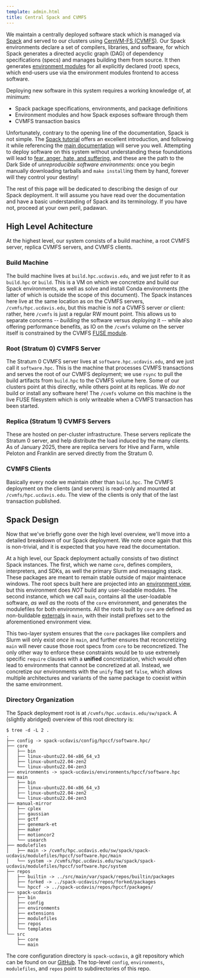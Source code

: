 ```yaml
---
template: admin.html
title: Central Spack and CVMFS
---
```


We maintain a centrally deployed software stack which is managed via [Spack](https://spack.readthedocs.io/en/latest/) and served to our clusters using [CernVM-FS (CVMFS)](https://cvmfs.readthedocs.io/en/stable/).
Our Spack environments declare a set of compilers, libraries, and software, for which Spack generates a directed acyclic graph (DAG) of dependency specifications (specs) and manages building them from source.
It then generates [environment modules](https://modules.readthedocs.io/en/latest/) for all explicitly declared (root) specs, which end-users use via the environment modules frontend to access software.

Deploying new software in this system requires a working knowledge of, at minimum:

- Spack package specifications, environments, and package definitions
- Environment modules and how Spack exposes software through them
- CVMFS transaction basics

Unfortunately, contrary to the opening line of the documentation, Spack is not simple.
The [Spack tutorial](https://spack-tutorial.readthedocs.io/en/latest/) offers an excellent introduction, and following it while referencing the [main documentation](https://spack.readthedocs.io/en/latest/) will serve you well.
Attempting to deploy software on this system without understanding these foundations will lead to [fear, anger, hate, and suffering](https://www.youtube.com/watch?v=kFnFr-DOPf8), and these are the path to the Dark Side of *unreproducible software environments*: once you begin manually downloading tarballs and `make install`ing them by hand, forever will they control your destiny!

The rest of this page will be dedicated to describing the design of our Spack deployment.
It will assume you have read over the documentation and have a basic understanding of Spack and its terminology.
If you have not, proceed at your own peril, padawan.

## High Level Achitecture

At the highest level, our system consists of a build machine, a root CVMFS server, replica CVMFS servers, and CVMFS clients.

### Build Machine

The build machine lives at `build.hpc.ucdavis.edu`, and we just refer to it as `build.hpc` or `build`.
This is a VM on which we concretize and build our Spack environments, as well as solve and install Conda environments (the latter of which is outside the scope of this document).
The Spack instances here live at the same location as on the CVMFS servers, `/cvmfs/hpc.ucdavis.edu`, but this machie is *not* a CVMFS server *or* client: rather, here `/cvmfs` is just a regular RW mount point.
This allows us to separate concerns -- *building* the software versus *deploying* it -- while also offering performance benefits, as IO on the `/cvmfs` volume on the server itself is constrained by the CVMFS [FUSE module](https://www.kernel.org/doc/html/next/filesystems/fuse.html).

### Root (Stratum 0) CVMFS Server

The Stratum 0 CVMFS server lives at `software.hpc.ucdavis.edu`, and we just call it `software.hpc`.
This is the machine that processes CVMFS transactions and serves the root of our CVMFS deployment; we use `rsync` to pull the build artifacts from `build.hpc` to the CVMFS volume here.
Some of our clusters point at this directly, while others point at its replicas.
We _do not_ build or install any software here!
The `/cvmfs` volume on this machine is the live FUSE filesystem which is only writeable when a CVMFS transaction has been started.

### Replica (Stratum 1) CVMFS Servers

These are hosted on per-cluster infrastructure.
These servers replicate the Stratum 0 server, and help distribute the load induced by the many clients.
As of January 2025, there are replica servers for Hive and Farm, while Peloton and Franklin are served directly from the Stratum 0.

### CVMFS Clients

Basically every node we maintain other than `build.hpc`.
The CVMFS deployment on the clients (and servers) is read-only and mounted at `/cvmfs/hpc.ucdavis.edu`.
The view of the clients is only that of the last transaction published.

## Spack Design

Now that we've briefly gone over the high level overview, we'll move into a detailed breakdown of our Spack deployment.
We note once again that this is non-trivial, and it is expected that you have read the documentation.

At a high level, our Spack deployment actually consists of two distinct Spack instances.
The first, which we name `core`, defines compilers, interpreters, and SDKs, as well the primary Slurm and messaging stack.
These packages are meant to remain stable outside of major maintenace windows.
The root specs built here are projected into an [environment view](https://spack.readthedocs.io/en/latest/environments.html#environment-views), but this environment does *NOT* build any user-loadable modules.
The second instance, which we call `main`, contains all the user-loadable software, _as well as_ the roots of the `core` environment, and generates the modulefiles for both environments.
All the roots built by `core` are defined as non-buildable [externals](https://spack.readthedocs.io/en/latest/packages_yaml.html#external-packages) in `main`, with their install prefixes set to the aforementioned environment view.

This two-layer system ensures that the `core` packages like compilers and Slurm will only exist _once_ in `main`, and further ensures that reconcretizing `main` will never cause those root specs from `core` to be reconcretized.
The only other way to enforce these constraints would be to use extremely specific `require` clauses with a **unified** concretization, which would often lead to environments that cannot be concretized at all.
Instead, we concretize our environments with the `unify` flag set `false`, which allows multiple architectures and variants of the same package to coexist within the same environment.

### Directory Organization

The Spack deployment root is at `/cvmfs/hpc.ucdavis.edu/sw/spack`.
A (slightly abridged) overview of this root directory is:

```console
$ tree -d -L 2 .
.
├── config -> spack-ucdavis/config/hpccf/software.hpc/
├── core
│   ├── bin
│   ├── linux-ubuntu22.04-x86_64_v3
│   ├── linux-ubuntu22.04-zen2
│   └── linux-ubuntu22.04-zen3
├── environments -> spack-ucdavis/environments/hpccf/software.hpc
├── main
│   ├── bin
│   ├── linux-ubuntu22.04-x86_64_v3
│   ├── linux-ubuntu22.04-zen2
│   └── linux-ubuntu22.04-zen3
├── manual-mirror
│   ├── cplex
│   ├── gaussian
│   ├── gctf
│   ├── genemark-et
│   ├── maker
│   ├── motioncor2
│   └── usearch
├── modulefiles
│   ├── main -> /cvmfs/hpc.ucdavis.edu/sw/spack/spack-ucdavis/modulefiles/hpccf/software.hpc/main
│   └── system -> /cvmfs/hpc.ucdavis.edu/sw/spack/spack-ucdavis/modulefiles/hpccf/software.hpc/system
├── repos
│   ├── builtin -> ../src/main/var/spack/repos/builtin/packages
│   ├── forked -> ../spack-ucdavis/repos/forked/packages
│   └── hpccf -> ../spack-ucdavis/repos/hpccf/packages/
├── spack-ucdavis
│   ├── bin
│   ├── config
│   ├── environments
│   ├── extensions
│   ├── modulefiles
│   ├── repos
│   └── templates
└── src
    ├── core
    └── main
```

The core configuration directory is `spack-ucdavis`, a git repository which can be found on our [GitHub](https://github.com/ucdavis/spack-ucdavis/tree/software.hpc).
The top-level `config`, `environments`, `modulefiles`, and `repos` point to subdirectories of this repo.
